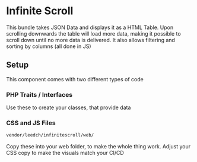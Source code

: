 # Infinite Scroll #

This bundle takes JSON Data and displays it as a HTML Table. Upon scrolling downwards
the table will load more data, making it possible to scroll down until no more data
is delivered. 
It also allows filtering and sorting by columns (all done in JS)

## Setup ##

This component comes with two different types of code

### PHP Traits / Interfaces ###
Use these to create your classes, that provide data

### CSS and JS Files ###
```bash
vendor/leedch/infinitescroll/web/
```
Copy these into your web folder, to make the whole thing work. Adjust your CSS
copy to make the visuals match your CI/CD